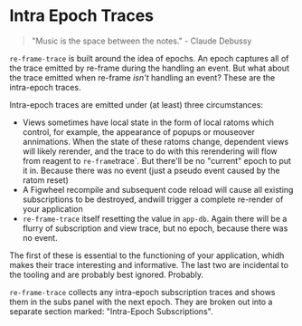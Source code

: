 # Intra Epoch Traces

> "Music is the space between the notes." - Claude Debussy

`re-frame-trace` is built around the idea of epochs. An epoch captures all of the trace emitted by re-frame during the handling an event. But what about the trace emitted when re-frame *isn't* handling an event? These are the intra-epoch traces.

Intra-epoch traces are emitted under (at least) three circumstances:

* Views sometimes have local state in the form of local ratoms which control, for example, the appearance of popups or mouseover annimations. When the state of these ratoms change, dependent views will likely rerender, and the trace to do with this rerendering will flow from reagent to `re-frame`trace`. But there'll be no "current" epoch to put it in.  Because there was no event (just a pseudo event caused by the ratom reset)
* A Figwheel recompile and subsequent code reload will cause all existing subscriptions to be destroyed, andwill trigger a complete re-render of your application
* `re-frame-trace` itself resetting the value in `app-db`. Again there will be a flurry of subscription and view trace, but no epoch, because there was no event.

The first of these is essential to the functioning of your application, whidh makes their trace interesting and informative. The last two are incidental to the tooling and are probably best ignored. Probably.

`re-frame-trace` collects any intra-epoch subscription traces and shows them in the subs panel with the next epoch. They are broken out into a separate section marked: "Intra-Epoch Subscriptions".
